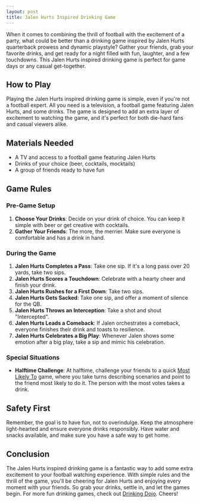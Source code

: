 ```yaml
---
layout: post
title: Jalen Hurts Inspired Drinking Game
---
```



When it comes to combining the thrill of football with the excitement of a party, what could be better than a drinking game inspired by Jalen Hurts quarterback prowess and dynamic playstyle? Gather your friends, grab your favorite drinks, and get ready for a night filled with fun, laughter, and a few touchdowns. This Jalen Hurts inspired drinking game is perfect for game days or any casual get-together.

## How to Play

Playing the Jalen Hurts inspired drinking game is simple, even if you're not a football expert. All you need is a television, a football game featuring Jalen Hurts, and some drinks. The game is designed to add an extra layer of excitement to watching the game, and it's perfect for both die-hard fans and casual viewers alike.

## Materials Needed

- A TV and access to a football game featuring Jalen Hurts
- Drinks of your choice (beer, cocktails, mocktails)
- A group of friends ready to have fun

## Game Rules

### Pre-Game Setup

1. **Choose Your Drinks**: Decide on your drink of choice. You can keep it simple with beer or get creative with cocktails.
2. **Gather Your Friends**: The more, the merrier. Make sure everyone is comfortable and has a drink in hand.

### During the Game

1. **Jalen Hurts Completes a Pass**: Take one sip. If it's a long pass over 20 yards, take two sips.
2. **Jalen Hurts Scores a Touchdown**: Celebrate with a hearty cheer and finish your drink.
3. **Jalen Hurts Rushes for a First Down**: Take two sips.
4. **Jalen Hurts Gets Sacked**: Take one sip, and offer a moment of silence for the QB.
5. **Jalen Hurts Throws an Interception**: Take a shot and shout "Intercepted".
6. **Jalen Hurts Leads a Comeback**: If Jalen orchestrates a comeback, everyone finishes their drink and toasts to resilience.
7. **Jalen Hurts Celebrates a Big Play**: Whenever Jalen shows some emotion after a big play, take a sip and mimic his celebration.

### Special Situations

- **Halftime Challenge**: At halftime, challenge your friends to a quick [Most Likely To](https://drinkingdojo.com/games/most-likely-to) game, where you take turns describing scenarios and point to the friend most likely to do it. The person with the most votes takes a drink.

## Safety First

Remember, the goal is to have fun, not to overindulge. Keep the atmosphere light-hearted and ensure everyone drinks responsibly. Have water and snacks available, and make sure you have a safe way to get home.

## Conclusion

The Jalen Hurts inspired drinking game is a fantastic way to add some extra excitement to your football watching experience. With simple rules and the thrill of the game, you'll be cheering for Jalen Hurts and enjoying every moment with your friends. So grab your drinks, settle in, and let the games begin. For more fun drinking games, check out [Drinking Dojo](https://drinkingdojo.com/). Cheers!